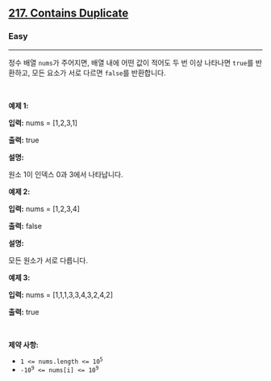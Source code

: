 <h2><a href="https://leetcode.com/problems/contains-duplicate">217. Contains Duplicate</a></h2><h3>Easy</h3><hr><p>정수 배열 <code>nums</code>가 주어지면, 배열 내에 어떤 값이 적어도 두 번 이상 나타나면 <code>true</code>를 반환하고, 모든 요소가 서로 다르면 <code>false</code>를 반환합니다.</p>

<p>&nbsp;</p>
<p><strong class="example">예제 1:</strong></p>

<div class="example-block">
<p><strong>입력:</strong> <span class="example-io">nums = [1,2,3,1]</span></p>

<p><strong>출력:</strong> <span class="example-io">true</span></p>

<p><strong>설명:</strong></p>

<p>원소 1이 인덱스 0과 3에서 나타납니다.</p>
</div>

<p><strong class="example">예제 2:</strong></p>

<div class="example-block">
<p><strong>입력:</strong> <span class="example-io">nums = [1,2,3,4]</span></p>

<p><strong>출력:</strong> <span class="example-io">false</span></p>

<p><strong>설명:</strong></p>

<p>모든 원소가 서로 다릅니다.</p>
</div>

<p><strong class="example">예제 3:</strong></p>

<div class="example-block">
<p><strong>입력:</strong> <span class="example-io">nums = [1,1,1,3,3,4,3,2,4,2]</span></p>

<p><strong>출력:</strong> <span class="example-io">true</span></p>
</div>

<p>&nbsp;</p>
<p><strong>제약 사항:</strong></p>

<ul>
	<li><code>1 &lt;= nums.length &lt;= 10<sup>5</sup></code></li>
	<li><code>-10<sup>9</sup> &lt;= nums[i] &lt;= 10<sup>9</sup></code></li>
</ul>